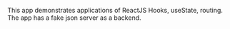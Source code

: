 This app demonstrates applications of ReactJS Hooks, useState, routing. The app has a fake json server as a backend.